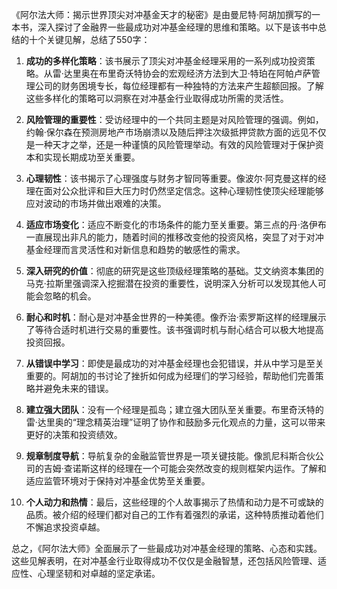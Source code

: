 《阿尔法大师：揭示世界顶尖对冲基金天才的秘密》是由曼尼特·阿胡加撰写的一本书，深入探讨了金融界一些最成功对冲基金经理的思维和策略。以下是该书中总结的十个关键见解，总结了550字：

1. **成功的多样化策略**：该书展示了顶尖对冲基金经理采用的一系列成功投资策略。从雷·达里奥在布里奇沃特协会的宏观经济方法到大卫·特珀在阿帕卢萨管理公司的财务困境专长，每位经理都有一种独特的方法来产生超额回报。了解这些多样化的策略可以洞察在对冲基金行业取得成功所需的灵活性。

2. **风险管理的重要性**：受访经理中的一个共同主题是对风险管理的强调。例如，约翰·保尔森在预测房地产市场崩溃以及随后押注次级抵押贷款方面的远见不仅是一种天才之举，还是一种谨慎的风险管理举动。有效的风险管理对于保护资本和实现长期成功至关重要。

3. **心理韧性**：该书揭示了心理强度与财务才智同等重要。像波尔·阿克曼这样的经理在面对公众批评和巨大压力时仍然坚定信念。这种心理韧性使顶尖经理能够应对波动的市场并做出艰难的决策。

4. **适应市场变化**：适应不断变化的市场条件的能力至关重要。第三点的丹·洛伊布一直展现出非凡的能力，随着时间的推移改变他的投资风格，突显了对于对冲基金经理而言灵活性和对新信息和趋势的敏感性的需求。

5. **深入研究的价值**：彻底的研究是这些顶级经理策略的基础。艾文纳资本集团的马克·拉斯里强调深入挖掘潜在投资的重要性，说明深入分析可以发现其他人可能会忽略的机会。

6. **耐心和时机**：耐心是对冲基金世界的一种美德。像乔治·索罗斯这样的经理展示了等待合适时机进行交易的重要性。该书强调时机与耐心结合可以极大地提高投资回报。

7. **从错误中学习**：即使是最成功的对冲基金经理也会犯错误，并从中学习是至关重要的。阿胡加的书讨论了挫折如何成为经理们的学习经验，帮助他们完善策略并避免未来的错误。

8. **建立强大团队**：没有一个经理是孤岛；建立强大团队至关重要。布里奇沃特的雷·达里奥的“理念精英治理”证明了协作和鼓励多元化观点的力量，这可以带来更好的决策和投资绩效。

9. **规章制度导航**：导航复杂的金融监管世界是一项关键技能。像凯尼科斯合伙公司的吉姆·查诺斯这样的经理在一个可能会突然改变的规则框架内运作。了解和适应监管环境对于保持对冲基金优势至关重要。

10. **个人动力和热情**：最后，这些经理的个人故事揭示了热情和动力是不可或缺的品质。被介绍的经理们都对自己的工作有着强烈的承诺，这种特质推动着他们不懈追求投资卓越。

总之，《阿尔法大师》全面展示了一些最成功对冲基金经理的策略、心态和实践。这些见解表明，在对冲基金行业取得成功不仅仅是金融智慧，还包括风险管理、适应性、心理坚韧和对卓越的坚定承诺。